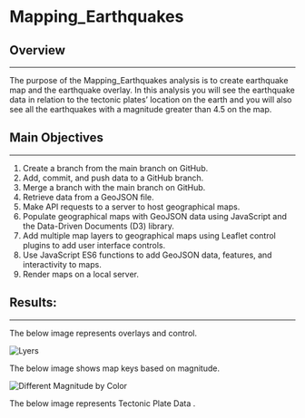 # Mapping_Earthquakes

## Overview
----------------------------------------------------------------------------------------------------------------------------------------------------------------------
The purpose of the Mapping_Earthquakes analysis is to create earthquake map and the earthquake overlay.  In this analysis you will see the earthquake data in relation to the tectonic plates’ location on the earth and you will also see all the earthquakes with a magnitude greater than 4.5 on the map.

## Main Objectives
----------------------------------------------------------------------------------------------------------------------------------------------------------------------
1. Create a branch from the main branch on GitHub.
2. Add, commit, and push data to a GitHub branch.
3. Merge a branch with the main branch on GitHub.
4. Retrieve data from a GeoJSON file.
5. Make API requests to a server to host geographical maps.
6. Populate geographical maps with GeoJSON data using JavaScript and the Data-Driven Documents (D3) library.
7. Add multiple map layers to geographical maps using Leaflet control plugins to add user interface controls.
8. Use JavaScript ES6 functions to add GeoJSON data, features, and interactivity to maps.
9. Render maps on a local server.

## Results:
-----------------------------------------------------------------------------------------------------------------------------------------------------------------------

The below image represents overlays and control.

![Lyers](https://user-images.githubusercontent.com/107137215/190128691-6c26c5fe-9a12-4066-bc76-0269365cad83.jpg)

The below image shows map keys based on magnitude.

![Different Magnitude by Color ](https://user-images.githubusercontent.com/107137215/190129256-9739be59-de77-45f7-a652-9d7fdd5b6cfd.jpg)

The below image represents Tectonic Plate Data .

